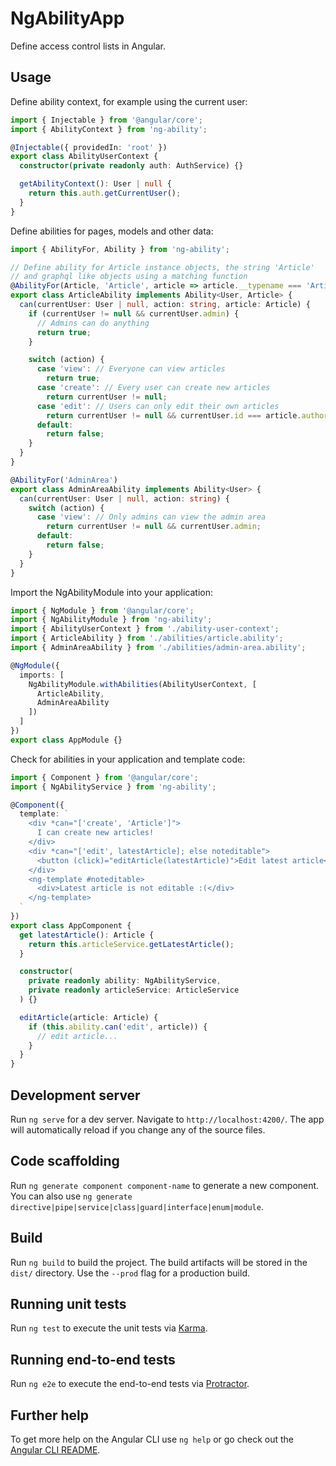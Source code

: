 # NgAbilityApp

Define access control lists in Angular.

## Usage

Define ability context, for example using the current user:

```typescript
import { Injectable } from '@angular/core';
import { AbilityContext } from 'ng-ability';

@Injectable({ providedIn: 'root' })
export class AbilityUserContext {
  constructor(private readonly auth: AuthService) {}

  getAbilityContext(): User | null {
    return this.auth.getCurrentUser();
  }
}
```

Define abilities for pages, models and other data:

```typescript
import { AbilityFor, Ability } from 'ng-ability';

// Define ability for Article instance objects, the string 'Article'
// and graphql like objects using a matching function
@AbilityFor(Article, 'Article', article => article.__typename === 'Article')
export class ArticleAbility implements Ability<User, Article> {
  can(currentUser: User | null, action: string, article: Article) {
    if (currentUser != null && currentUser.admin) {
      // Admins can do anything
      return true;
    }

    switch (action) {
      case 'view': // Everyone can view articles
        return true;
      case 'create': // Every user can create new articles
        return currentUser != null;
      case 'edit': // Users can only edit their own articles
        return currentUser != null && currentUser.id === article.authorId;
      default:
        return false;
    }
  }
}

@AbilityFor('AdminArea')
export class AdminAreaAbility implements Ability<User> {
  can(currentUser: User | null, action: string) {
    switch (action) {
      case 'view': // Only admins can view the admin area
        return currentUser != null && currentUser.admin;
      default:
        return false;
    }
  }
}
```

Import the NgAbilityModule into your application:

```typescript
import { NgModule } from '@angular/core';
import { NgAbilityModule } from 'ng-ability';
import { AbilityUserContext } from './ability-user-context';
import { ArticleAbility } from './abilities/article.ability';
import { AdminAreaAbility } from './abilities/admin-area.ability';

@NgModule({
  imports: [
    NgAbilityModule.withAbilities(AbilityUserContext, [
      ArticleAbility,
      AdminAreaAbility
    ])
  ]
})
export class AppModule {}
```

Check for abilities in your application and template code:

```typescript
import { Component } from '@angular/core';
import { NgAbilityService } from 'ng-ability';

@Component({
  template: `
    <div *can="['create', 'Article']">
      I can create new articles!
    </div>
    <div *can="['edit', latestArticle]; else noteditable">
      <button (click)="editArticle(latestArticle)">Edit latest article</button>
    </div>
    <ng-template #noteditable>
      <div>Latest article is not editable :(</div>
    </ng-template>
  `
})
export class AppComponent {
  get latestArticle(): Article {
    return this.articleService.getLatestArticle();
  }

  constructor(
    private readonly ability: NgAbilityService,
    private readonly articleService: ArticleService
  ) {}

  editArticle(article: Article) {
    if (this.ability.can('edit', article)) {
      // edit article...
    }
  }
}
```

## Development server

Run `ng serve` for a dev server. Navigate to `http://localhost:4200/`. The app will automatically reload if you change any of the source files.

## Code scaffolding

Run `ng generate component component-name` to generate a new component. You can also use `ng generate directive|pipe|service|class|guard|interface|enum|module`.

## Build

Run `ng build` to build the project. The build artifacts will be stored in the `dist/` directory. Use the `--prod` flag for a production build.

## Running unit tests

Run `ng test` to execute the unit tests via [Karma](https://karma-runner.github.io).

## Running end-to-end tests

Run `ng e2e` to execute the end-to-end tests via [Protractor](http://www.protractortest.org/).

## Further help

To get more help on the Angular CLI use `ng help` or go check out the [Angular CLI README](https://github.com/angular/angular-cli/blob/master/README.md).
